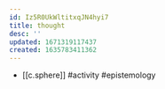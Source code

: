 ```yaml
---
id: Iz5R0UkWltitxqJN4hyi7
title: thought
desc: ''
updated: 1671319117437
created: 1635783411362
---
```


- [[c.sphere]] #activity #epistemology
